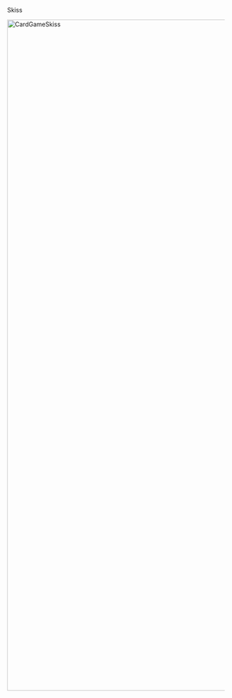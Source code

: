 Skiss

<img width="1552" alt="CardGameSkiss" src="https://github.com/user-attachments/assets/ca6898ce-c2cd-45d6-b717-20aa176a4e08">
